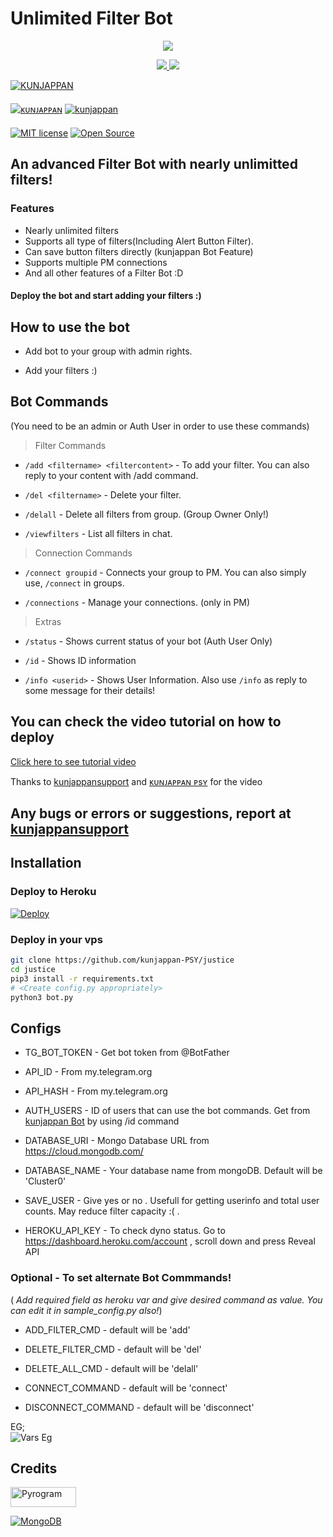 # Unlimited Filter Bot


<p align="center">
  <a href="https://www.python.org">
    <img src="http://ForTheBadge.com/images/badges/made-with-python.svg">

  </a>
</p>
<p align="center">
  <a href="https://github.com/kunjappan-PSY/justice/stargazers">
    <img src="https://img.shields.io/github/stars/kunjappan-PSY/justice?style=social">

  </a>
  
  <a href="https://github.com/kunjappan-PSY/justice/fork">
    <img src="https://img.shields.io/github/forks/Kunjappan-PSY/justice?label=Fork&style=social">

  </a>  
</p>

[![KUNJAPPAN](https://img.shields.io/badge/kunjappansupportez-Channel-orange?style=for-the-badge&logo=telegram)](https://telegram.dog/kunjappansupportez)  
ㅤㅤㅤㅤㅤㅤㅤ  
[![ᴋᴜɴᴊᴀᴘᴘᴀɴ](https://img.shields.io/badge/kunjappansupport-Support-red?style=flat&logo=telegram)](https://telegram.dog/kunjappansupport)  [![kunjappan](https://img.shields.io/badge/hopepsycho-Website-red?style=flat&logo=CodersRank)](https://Kunjappan-PSY.me)  
ㅤㅤㅤㅤㅤㅤㅤ  
[![MIT license](https://img.shields.io/badge/License-MIT-blue?style=flat)](https://github.com/Kunjappan-PSY/justice/blob/main/LICENSE)  [![Open Source](https://badges.frapsoft.com/os/v2/open-source.svg?v=103)](https://github.com/Kunjappan-PSY/justice)


## An advanced Filter Bot with nearly unlimitted filters!


### Features
* Nearly unlimited filters
* Supports all type of filters(Including Alert Button Filter).
* Can save button filters directly (kunjappan Bot Feature)
* Supports multiple PM connections
* And all other features of a Filter Bot :D


#### Deploy the bot and start adding your filters :)


## How to use the bot
* Add bot to your group with admin rights.

* Add your filters :)


## Bot Commands

(You need to be an admin or Auth User in order to use these commands)

> Filter Commands
* `/add <filtername> <filtercontent>`  -  To add your filter. You can also reply to your content with /add command.

* `/del <filtername>`  -  Delete your filter.

* `/delall`  -  Delete all filters from group. (Group Owner Only!)

* `/viewfilters`  -  List all filters in chat.

> Connection Commands
* `/connect groupid`  -  Connects your group to PM. You can also simply use, `/connect` in groups.

* `/connections`  -  Manage your connections. (only in PM)

> Extras
* `/status`  -  Shows current status of your bot (Auth User Only)

* `/id`  -  Shows ID information

* `/info <userid>`  -  Shows User Information. Also use `/info` as reply to some message for their details!


## You can check the video tutorial on how to deploy

[Click here to see tutorial video](https://youtu.be/vkkZs6t_DZo)

Thanks to [kunjappansupport](https://telegram.dog/kunjappansupport) and [ᴋᴜɴᴊᴀᴘᴘᴀɴ ᴘsʏ](https://telegram.dog/hopepsycho) for the video


## Any bugs or errors or suggestions, report at [kunjappansupport](https://telegram.dog/kunjappansupport)


## Installation

### Deploy to Heroku
[![Deploy](https://www.herokucdn.com/deploy/button.svg)](https://heroku.com/deploy?template=https://github.com/kunjappan-PSY/justice)

### Deploy in your vps
```sh
git clone https://github.com/kunjappan-PSY/justice
cd justice
pip3 install -r requirements.txt
# <Create config.py appropriately>
python3 bot.py
```


## Configs

* TG_BOT_TOKEN  - Get bot token from @BotFather

* API_ID        - From my.telegram.org 

* API_HASH      - From my.telegram.org 

* AUTH_USERS  - ID of users that can use the bot commands. Get from [kunjappan Bot](https://telegram.dog/kunjappanpachubot) by using /id command

* DATABASE_URI  - Mongo Database URL from https://cloud.mongodb.com/

* DATABASE_NAME  - Your database name from mongoDB. Default will be 'Cluster0'

* SAVE_USER  -  Give yes or no . Usefull for getting userinfo and total user counts. May reduce filter capacity :( .

* HEROKU_API_KEY  -  To check dyno status. Go to https://dashboard.heroku.com/account , scroll down and press Reveal API


### Optional - To set alternate Bot Commmands!
( *Add required field as heroku var and give desired command as value. You can edit it in sample_config.py also!*)

* ADD_FILTER_CMD  -  default will be 'add'

* DELETE_FILTER_CMD  -  default will be 'del'

* DELETE_ALL_CMD  -  default will be 'delall'

* CONNECT_COMMAND  -  default will be 'connect'

* DISCONNECT_COMMAND  -  default will be 'disconnect'

EG;  
![Vars Eg](https://telegra.ph/file/1f956f3491f2f20a9c1ec.jpg)

## Credits

<p align="left">
  <a href="https://github.com/pyrogram/pyrogram">
    <img alt="Pyrogram" src ="https://i.imgur.com/BOgY9ai.png" width="104.75" height="32"/>
  </a>
</p>

<p align="left">
  <a href="https://docs.mongodb.com">
    <img alt="MongoDB" src ="https://img.shields.io/badge/MongoDB-%234ea94b.svg?&style=for-the-badge&logo=mongodb&logoColor=white"/>
  </a>
</p>
